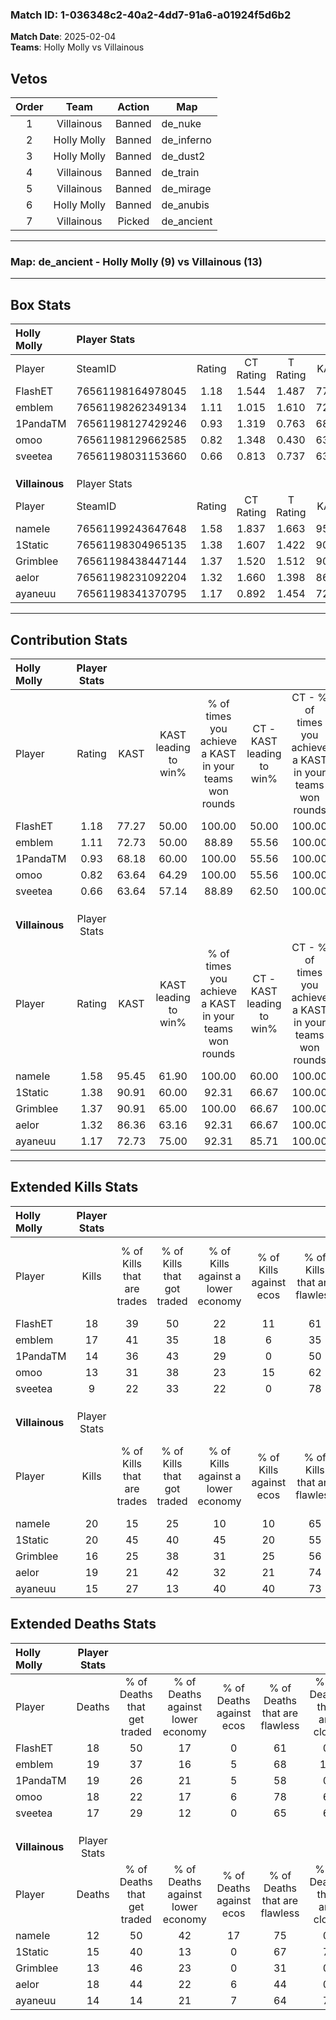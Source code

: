 ### Match ID: 1-036348c2-40a2-4dd7-91a6-a01924f5d6b2  
**Match Date**: 2025-02-04  
**Teams**: Holly Molly vs Villainous  

## Vetos  

| Order | Team | Action | Map |
| :---: | :--: | :----: | --- |
| 1 | Villainous | Banned | de_nuke |
| 2 | Holly Molly | Banned | de_inferno |
| 3 | Holly Molly | Banned | de_dust2 |
| 4 | Villainous | Banned | de_train |
| 5 | Villainous | Banned | de_mirage |
| 6 | Holly Molly | Banned | de_anubis |
| 7 | Villainous | Picked | de_ancient |

---  

### **Map**: de_ancient - Holly Molly (9) vs Villainous (13)  
---  

## Box Stats  

| **Holly Molly** | Player Stats      |        |           |          |       |      |       |         |        |      |     |
| :- | :- | :-: | :-: | :-: | :-: | :-: | :-: | :-: | :-: | :-: | :-: |
| Player          | SteamID           | Rating | CT Rating | T Rating | KAST  | ADR  | Kills | Assists | Deaths | K/D  | HS% |
| FlashET         | 76561198164978045 |  1.18  |   1.544   |  1.487   | 77.27 | 81.3 |  18   |    6    |   18   | 1.00 | 61  |
| emblem          | 76561198262349134 |  1.11  |   1.015   |  1.610   | 72.73 | 89.7 |  17   |    6    |   19   | 0.89 | 58  |
| 1PandaTM        | 76561198127429246 |  0.93  |   1.319   |  0.763   | 68.18 | 81.1 |  14   |    5    |   19   | 0.74 | 71  |
| omoo            | 76561198129662585 |  0.82  |   1.348   |  0.430   | 63.64 | 61.0 |  13   |    6    |   18   | 0.72 |  7  |
| sveetea         | 76561198031153660 |  0.66  |   0.813   |  0.737   | 63.64 | 49.9 |   9   |    7    |   17   | 0.53 | 44  |
|                 |                   |        |           |          |       |      |       |         |        |      |     |
|                 |                   |        |           |          |       |      |       |         |        |      |     |
|                 |                   |        |           |          |       |      |       |         |        |      |     |
| **Villainous**  | Player Stats      |        |           |          |       |      |       |         |        |      |     |
| Player          | SteamID           | Rating | CT Rating | T Rating | KAST  | ADR  | Kills | Assists | Deaths | K/D  | HS% |
| nameIe          | 76561199243647648 |  1.58  |   1.837   |  1.663   | 95.45 | 94.6 |  20   |    6    |   12   | 1.67 | 80  |
| 1Static         | 76561198304965135 |  1.38  |   1.607   |  1.422   | 90.91 | 66.8 |  20   |    5    |   15   | 1.33 | 40  |
| Grimblee        | 76561198438447144 |  1.37  |   1.520   |  1.512   | 90.91 | 89.5 |  16   |    9    |   13   | 1.23 | 43  |
| aelor           | 76561198231092204 |  1.32  |   1.660   |  1.398   | 86.36 | 91.2 |  19   |    6    |   18   | 1.06 | 36  |
| ayaneuu         | 76561198341370795 |  1.17  |   0.892   |  1.454   | 72.73 | 92.4 |  15   |    8    |   14   | 1.07 | 26  |
---  

## Contribution Stats  

| **Holly Molly** | Player Stats |       |                      |                                                        |                           |                                                             |                          |                                                            |
| :- | :-: | :-: | :-: | :-: | :-: | :-: | :-: | :-: |
| Player          |    Rating    | KAST  | KAST leading to win% | % of times you achieve a KAST in your teams won rounds | CT - KAST leading to win% | CT - % of times you achieve a KAST in your teams won rounds | T - KAST leading to win% | T - % of times you achieve a KAST in your teams won rounds |
| FlashET         |     1.18     | 77.27 |        50.00         |                         100.00                         |           50.00           |                           100.00                            |          50.00           |                           100.00                           |
| emblem          |     1.11     | 72.73 |        50.00         |                         88.89                          |           55.56           |                           100.00                            |          42.86           |                           75.00                            |
| 1PandaTM        |     0.93     | 68.18 |        60.00         |                         100.00                         |           55.56           |                           100.00                            |          66.67           |                           100.00                           |
| omoo            |     0.82     | 63.64 |        64.29         |                         100.00                         |           55.56           |                           100.00                            |          80.00           |                           100.00                           |
| sveetea         |     0.66     | 63.64 |        57.14         |                         88.89                          |           62.50           |                           100.00                            |          50.00           |                           75.00                            |
|                 |              |       |                      |                                                        |                           |                                                             |                          |                                                            |
|                 |              |       |                      |                                                        |                           |                                                             |                          |                                                            |
|                 |              |       |                      |                                                        |                           |                                                             |                          |                                                            |
| **Villainous**  | Player Stats |       |                      |                                                        |                           |                                                             |                          |                                                            |
| Player          |    Rating    | KAST  | KAST leading to win% | % of times you achieve a KAST in your teams won rounds | CT - KAST leading to win% | CT - % of times you achieve a KAST in your teams won rounds | T - KAST leading to win% | T - % of times you achieve a KAST in your teams won rounds |
| nameIe          |     1.58     | 95.45 |        61.90         |                         100.00                         |           60.00           |                           100.00                            |          63.64           |                           100.00                           |
| 1Static         |     1.38     | 90.91 |        60.00         |                         92.31                          |           66.67           |                           100.00                            |          54.55           |                           85.71                            |
| Grimblee        |     1.37     | 90.91 |        65.00         |                         100.00                         |           66.67           |                           100.00                            |          63.64           |                           100.00                           |
| aelor           |     1.32     | 86.36 |        63.16         |                         92.31                          |           66.67           |                           100.00                            |          60.00           |                           85.71                            |
| ayaneuu         |     1.17     | 72.73 |        75.00         |                         92.31                          |           85.71           |                           100.00                            |          66.67           |                           85.71                            |
---  

## Extended Kills Stats  

| **Holly Molly** | Player Stats |                            |                            |                                    |                         |                              |                                 |                                       |                    |           |
| :- | :-: | :-: | :-: | :-: | :-: | :-: | :-: | :-: | :-: | :-: |
| Player          |    Kills     | % of Kills that are trades | % of Kills that got traded | % of Kills against a lower economy | % of Kills against ecos | % of Kills that are flawless | % of Kills that are close duels | % of Kills that are assisted by flash | Pistol Round Kills | AWP Kills |
| FlashET         |      18      |             39             |             50             |                 22                 |           11            |              61              |                0                |                  11                   |         3          |     0     |
| emblem          |      17      |             41             |             35             |                 18                 |            6            |              35              |               12                |                   0                   |         2          |     0     |
| 1PandaTM        |      14      |             36             |             43             |                 29                 |            0            |              50              |                0                |                  14                   |         2          |     0     |
| omoo            |      13      |             31             |             38             |                 23                 |           15            |              62              |                0                |                   0                   |         1          |     9     |
| sveetea         |      9       |             22             |             33             |                 22                 |            0            |              78              |                0                |                  11                   |         1          |     0     |
|                 |              |                            |                            |                                    |                         |                              |                                 |                                       |                    |           |
|                 |              |                            |                            |                                    |                         |                              |                                 |                                       |                    |           |
|                 |              |                            |                            |                                    |                         |                              |                                 |                                       |                    |           |
| **Villainous**  | Player Stats |                            |                            |                                    |                         |                              |                                 |                                       |                    |           |
| Player          |    Kills     | % of Kills that are trades | % of Kills that got traded | % of Kills against a lower economy | % of Kills against ecos | % of Kills that are flawless | % of Kills that are close duels | % of Kills that are assisted by flash | Pistol Round Kills | AWP Kills |
| nameIe          |      20      |             15             |             25             |                 10                 |           10            |              65              |               10                |                   0                   |         4          |     0     |
| 1Static         |      20      |             45             |             40             |                 45                 |           20            |              55              |                5                |                   0                   |         2          |     0     |
| Grimblee        |      16      |             25             |             38             |                 31                 |           25            |              56              |                0                |                  13                   |         3          |     0     |
| aelor           |      19      |             21             |             42             |                 32                 |           21            |              74              |                5                |                  16                   |         0          |     0     |
| ayaneuu         |      15      |             27             |             13             |                 40                 |           40            |              73              |                0                |                   0                   |         0          |     4     |
## Extended Deaths Stats  

| **Holly Molly** | Player Stats |                             |                                   |                          |                               |                            |                           |               |
| :- | :-: | :-: | :-: | :-: | :-: | :-: | :-: | :-: |
| Player          |    Deaths    | % of Deaths that get traded | % of Deaths against lower economy | % of Deaths against ecos | % of Deaths that are flawless | % of Deaths that are close | % of Deaths while blinded | Deaths to AWP |
| FlashET         |      18      |             50              |                17                 |            0             |              61               |             0              |             6             |       2       |
| emblem          |      19      |             37              |                16                 |            5             |              68               |             11             |             5             |       0       |
| 1PandaTM        |      19      |             26              |                21                 |            5             |              58               |             0              |             0             |       1       |
| omoo            |      18      |             22              |                17                 |            6             |              78               |             6              |             6             |       1       |
| sveetea         |      17      |             29              |                12                 |            0             |              65               |             6              |            12             |       0       |
|                 |              |                             |                                   |                          |                               |                            |                           |               |
|                 |              |                             |                                   |                          |                               |                            |                           |               |
|                 |              |                             |                                   |                          |                               |                            |                           |               |
| **Villainous**  | Player Stats |                             |                                   |                          |                               |                            |                           |               |
| Player          |    Deaths    | % of Deaths that get traded | % of Deaths against lower economy | % of Deaths against ecos | % of Deaths that are flawless | % of Deaths that are close | % of Deaths while blinded | Deaths to AWP |
| nameIe          |      12      |             50              |                42                 |            17            |              75               |             0              |             8             |       0       |
| 1Static         |      15      |             40              |                13                 |            0             |              67               |             7              |             7             |       3       |
| Grimblee        |      13      |             46              |                23                 |            0             |              31               |             0              |             8             |       2       |
| aelor           |      18      |             44              |                22                 |            6             |              44               |             0              |            11             |       2       |
| ayaneuu         |      14      |             14              |                21                 |            7             |              64               |             7              |             0             |       2       |
